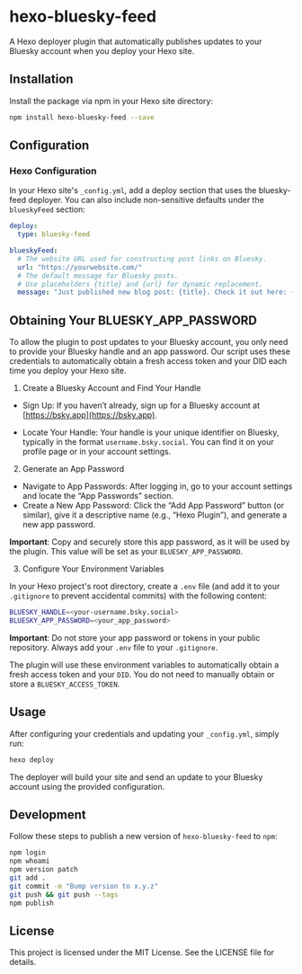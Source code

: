 # hexo-bluesky-feed

A Hexo deployer plugin that automatically publishes updates to your Bluesky account when you deploy your Hexo site.

## Installation

Install the package via npm in your Hexo site directory:

```bash
npm install hexo-bluesky-feed --save
```

## Configuration

### Hexo Configuration

In your Hexo site's `_config.yml`, add a deploy section that uses the bluesky-feed deployer. You can also include non-sensitive defaults under the `blueskyFeed` section:

```yml
deploy:
  type: bluesky-feed

blueskyFeed:
  # The website URL used for constructing post links on Bluesky.
  url: "https://yourwebsite.com/"
  # The default message for Bluesky posts.
  # Use placeholders {title} and {url} for dynamic replacement.
  message: "Just published new blog post: {title}. Check it out here: {url}"
```

## Obtaining Your BLUESKY_APP_PASSWORD

To allow the plugin to post updates to your Bluesky account, you only need to provide your Bluesky handle and an app password. Our script uses these credentials to automatically obtain a fresh access token and your DID each time you deploy your Hexo site.

1. Create a Bluesky Account and Find Your Handle
   
- Sign Up:
If you haven’t already, sign up for a Bluesky account at [https://bsky.app](https://bsky.app). 

- Locate Your Handle:
Your handle is your unique identifier on Bluesky, typically in the format `username.bsky.social`. You can find it on your profile page or in your account settings.

2. Generate an App Password

- Navigate to App Passwords:
After logging in, go to your account settings and locate the “App Passwords” section.
- Create a New App Password:
Click the “Add App Password” button (or similar), give it a descriptive name (e.g., “Hexo Plugin”), and generate a new app password.

**Important**: Copy and securely store this app password, as it will be used by the plugin. This value will be set as your `BLUESKY_APP_PASSWORD`.

3. Configure Your Environment Variables
   
In your Hexo project's root directory, create a `.env` file (and add it to your `.gitignore` to prevent accidental commits) with the following content:

```bash
BLUESKY_HANDLE=<your-username.bsky.social>
BLUESKY_APP_PASSWORD=<your_app_password>
```

**Important**: Do not store your app password or tokens in your public repository. Always add your `.env` file to your `.gitignore`.

The plugin will use these environment variables to automatically obtain a fresh access token and your `DID`. You do not need to manually obtain or store a `BLUESKY_ACCESS_TOKEN`.

## Usage
After configuring your credentials and updating your `_config.yml`, simply run:

```bash
hexo deploy
```

The deployer will build your site and send an update to your Bluesky account using the provided configuration.

## Development

Follow these steps to publish a new version of `hexo-bluesky-feed` to `npm`:

```bash
npm login
npm whoami
npm version patch
git add .
git commit -m "Bump version to x.y.z"
git push && git push --tags
npm publish
```

## License
This project is licensed under the MIT License. See the LICENSE file for details.
